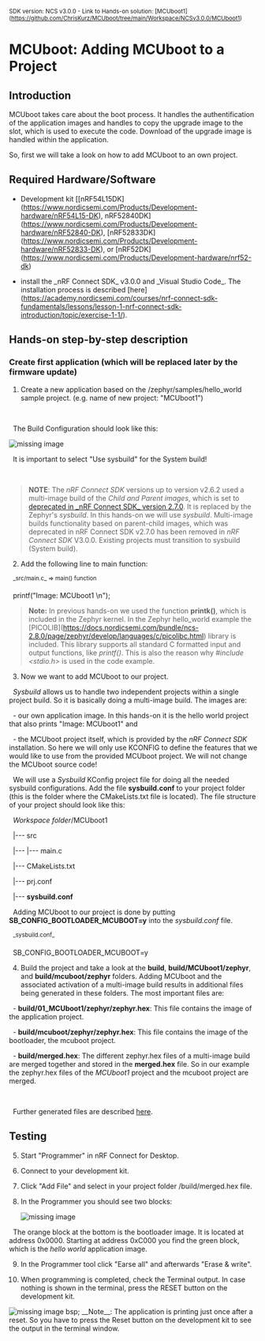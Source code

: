 <sup>SDK version: NCS v3.0.0 - Link to Hands-on solution: \[MCUboot1](https://github.com/ChrisKurz/MCUboot/tree/main/Workspace/NCSv3.0.0/MCUboot1)</sup>



# MCUboot:  Adding MCUboot to a Project



## Introduction



MCUboot takes care about the boot process. It handles the authentification of the application images and handles to copy the upgrade image to the slot, which is used to execute the code. Download of the upgrade image is handled within the application. 

So, first we will take a look on how to add MCUboot to an own project. 





## Required Hardware/Software

- Development kit \[\[nRF54L15DK](https://www.nordicsemi.com/Products/Development-hardware/nRF54L15-DK), nRF52840DK](https://www.nordicsemi.com/Products/Development-hardware/nRF52840-DK), \[nRF52833DK](https://www.nordicsemi.com/Products/Development-hardware/nRF52833-DK), or \[nRF52DK](https://www.nordicsemi.com/Products/Development-hardware/nrf52-dk) 

- install the \_nRF Connect SDK\_ v3.0.0 and \_Visual Studio Code\_. The installation process is described \[here](https://academy.nordicsemi.com/courses/nrf-connect-sdk-fundamentals/lessons/lesson-1-nrf-connect-sdk-introduction/topic/exercise-1-1/).





## Hands-on step-by-step description 



### Create first application (which will be replaced later by the firmware update)



1) Create a new application based on the /zephyr/samples/hello\_world sample project. (e.g. name of new project: "MCUboot1")

&nbsp;  

&nbsp;  The Build Configuration should look like this:



![missing image](images/mcuboot_AddToProject/AddBuildConfiguration.jpg)



&nbsp; It is important to select "Use sysbuild" for the System build! 

&nbsp; 

> **NOTE**: The _nRF Connect SDK_ versions up to version v2.6.2 used a multi-image build of the _Child and Parent images_, which is set to [deprecated in \_nRF Connect SDK\_ version 2.7.0](https://docs.nordicsemi.com/bundle/ncs-2.7.0/page/nrf/config\_and\_build/multi\_image.html). It is replaced by the Zephyr's _sysbuild_. In this hands-on we will use _sysbuild_. Multi-image builds functionality based on parent-child images, which was deprecated in nRF Connect SDK v2.7.0 has been removed in _nRF Connect SDK_ V3.0.0. Existing projects must transition to sysbuild (System build).

2) Add the following line to main function:



&nbsp;	<sup>\_src/main.c\_ => main() function</sup>



&nbsp;          printf("Image: MCUboot1 \\n");



>  __Note:__ In previous hands-on we used the function __printk()__, which is included in the Zephyr kernel. In the Zephyr hello\_world example the \[PICOLIB](https://docs.nordicsemi.com/bundle/ncs-2.8.0/page/zephyr/develop/languages/c/picolibc.html) library is included. This library supports all standard C formatted input and output functions, like _printf()_. This is also the reason why _#include <stdio.h>_ is used in the code example.



3) Now we want to add MCUboot to our project.



&nbsp;  _Sysbuild_ allows us to handle two independent projects within a single project build. So it is basically doing a multi-image build. The images are:

&nbsp;   - our own application image. In this hands-on it is the hello world project that also prints "Image: MCUboot1" and

&nbsp;   - the MCUboot project itself, which is provided by the _nRF Connect SDK_ installation. So here we will only use KCONFIG to define the features that we would like to use from the provided MCUboot project. We will not change the MCUboot source code!



&nbsp;  We will use a _Sysbuild_ KConfig project file for doing all the needed sysbuild configurations. Add the file __sysbuild.conf__ to your project folder (this is the folder where the CMakeLists.txt file is located). The file structure of your project should look like this:



&nbsp;   _Workspace folder_/MCUboot1<br>

&nbsp;   |--- src<br>

&nbsp;   |--- |--- main.c<br>

&nbsp;   |--- CMakeLists.txt<br>

&nbsp;   |--- prj.conf<br>

&nbsp;   |--- **sysbuild.conf**



&nbsp;  Adding MCUboot to our project is done by putting **SB\_CONFIG\_BOOTLOADER\_MCUBOOT=y** into the _sysbuild.conf_ file.



&nbsp;	<sup>\_sysbuild.conf\_</sup>



&nbsp;      SB\_CONFIG\_BOOTLOADER\_MCUBOOT=y



4) Build the project and take a look at the **build**, **build/MCUboot1/zephyr**, and **build/mcuboot/zephyr** folders. Adding MCUboot and the associated activation of a multi-image build results in additional files being generated in these folders. The most important files are:



&nbsp;  - __build/01\_MCUboot1/zephyr/zephyr.hex__: This file contains the image of the application project.

&nbsp;  - __build/mcuboot/zephyr/zephyr.hex__: This file contains the image of the bootloader, the mcuboot project. 

&nbsp;  - __build/merged.hex__: The different zephyr.hex files of a multi-image build are merged together and stored in the __merged.hex__ file. So in our example the zephyr.hex files of the _MCUboot1_ project and the mcuboot project are merged. 

&nbsp;  

&nbsp;  Further generated files are described [here](https://docs.nordicsemi.com/bundle/ncs-latest/page/nrf/config\_and\_build/configuring\_app/output\_build\_files.html#common\_output\_build\_files).





## Testing

5) Start "Programmer" in nRF Connect for Desktop. 

6) Connect to your development kit. 

7) Click "Add File" and select in your project folder /build/merged.hex file.

8) In the Programmer you should see two blocks:

   ![missing image](images/mcuboot_AddToProject/Programmer.jpg)

&nbsp;  The orange block at the bottom is the bootloader image. It is located at address 0x0000. Starting at address 0xC000 you find the green block, which is the _hello world_ application image. 

9) In the Programmer tool click "Earse all" and afterwards "Erase & write".

10) When programming is completed, check the Terminal output. In case nothing is shown in the terminal, press the RESET button on the development kit.

  ![missing image](images/mcuboot_AddToProject/Terminal.jpg)
bsp;  \_\_Note\_\_: The application is printing just once after a reset. So you have to press the Reset button on the development kit to see the output in the terminal window.

